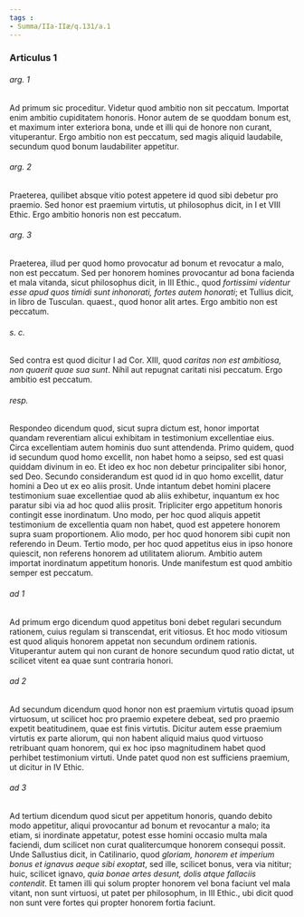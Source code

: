 ```yaml
---
tags : 
- Summa/IIa-IIæ/q.131/a.1
---
```


### Articulus 1

###### arg. 1
Ad primum sic proceditur. Videtur quod ambitio non sit peccatum. Importat enim ambitio cupiditatem honoris. Honor autem de se quoddam bonum est, et maximum inter exteriora bona, unde et illi qui de honore non curant, vituperantur. Ergo ambitio non est peccatum, sed magis aliquid laudabile, secundum quod bonum laudabiliter appetitur.

###### arg. 2
Praeterea, quilibet absque vitio potest appetere id quod sibi debetur pro praemio. Sed honor est praemium virtutis, ut philosophus dicit, in I et VIII Ethic. Ergo ambitio honoris non est peccatum.

###### arg. 3
Praeterea, illud per quod homo provocatur ad bonum et revocatur a malo, non est peccatum. Sed per honorem homines provocantur ad bona facienda et mala vitanda, sicut philosophus dicit, in III Ethic., quod *fortissimi videntur esse apud quos timidi sunt inhonorati, fortes autem honorati*; et Tullius dicit, in libro de Tusculan. quaest., quod honor alit artes. Ergo ambitio non est peccatum.

###### s. c.
Sed contra est quod dicitur I ad Cor. XIII, quod *caritas non est ambitiosa, non quaerit quae sua sunt*. Nihil aut repugnat caritati nisi peccatum. Ergo ambitio est peccatum.

###### resp.
Respondeo dicendum quod, sicut supra dictum est, honor importat quandam reverentiam alicui exhibitam in testimonium excellentiae eius. Circa excellentiam autem hominis duo sunt attendenda. Primo quidem, quod id secundum quod homo excellit, non habet homo a seipso, sed est quasi quiddam divinum in eo. Et ideo ex hoc non debetur principaliter sibi honor, sed Deo. Secundo considerandum est quod id in quo homo excellit, datur homini a Deo ut ex eo aliis prosit. Unde intantum debet homini placere testimonium suae excellentiae quod ab aliis exhibetur, inquantum ex hoc paratur sibi via ad hoc quod aliis prosit. Tripliciter ergo appetitum honoris contingit esse inordinatum. Uno modo, per hoc quod aliquis appetit testimonium de excellentia quam non habet, quod est appetere honorem supra suam proportionem. Alio modo, per hoc quod honorem sibi cupit non referendo in Deum. Tertio modo, per hoc quod appetitus eius in ipso honore quiescit, non referens honorem ad utilitatem aliorum. Ambitio autem importat inordinatum appetitum honoris. Unde manifestum est quod ambitio semper est peccatum.

###### ad 1
Ad primum ergo dicendum quod appetitus boni debet regulari secundum rationem, cuius regulam si transcendat, erit vitiosus. Et hoc modo vitiosum est quod aliquis honorem appetat non secundum ordinem rationis. Vituperantur autem qui non curant de honore secundum quod ratio dictat, ut scilicet vitent ea quae sunt contraria honori.

###### ad 2
Ad secundum dicendum quod honor non est praemium virtutis quoad ipsum virtuosum, ut scilicet hoc pro praemio expetere debeat, sed pro praemio expetit beatitudinem, quae est finis virtutis. Dicitur autem esse praemium virtutis ex parte aliorum, qui non habent aliquid maius quod virtuoso retribuant quam honorem, qui ex hoc ipso magnitudinem habet quod perhibet testimonium virtuti. Unde patet quod non est sufficiens praemium, ut dicitur in IV Ethic.

###### ad 3
Ad tertium dicendum quod sicut per appetitum honoris, quando debito modo appetitur, aliqui provocantur ad bonum et revocantur a malo; ita etiam, si inordinate appetatur, potest esse homini occasio multa mala faciendi, dum scilicet non curat qualitercumque honorem consequi possit. Unde Sallustius dicit, in Catilinario, quod *gloriam, honorem et imperium bonus et ignavus aeque sibi exoptat*, sed ille, scilicet bonus, vera via nititur; huic, scilicet ignavo, *quia bonae artes desunt, dolis atque fallaciis contendit*. Et tamen illi qui solum propter honorem vel bona faciunt vel mala vitant, non sunt virtuosi, ut patet per philosophum, in III Ethic., ubi dicit quod non sunt vere fortes qui propter honorem fortia faciunt.

